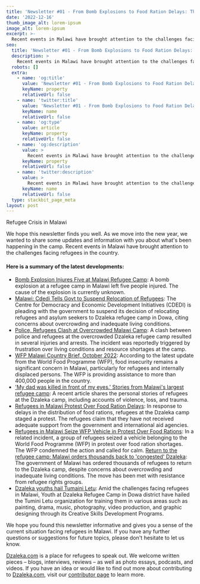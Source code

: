 ```yaml
---
title: 'Newsletter #01 - From Bomb Explosions to Food Ration Delays: The Reality of Life in Malawi's Refugee Camp and More'
date: '2022-12-16'
thumb_image_alt: lorem-ipsum
image_alt: lorem-ipsum
excerpt: >-
  Recent events in Malawi have brought attention to the challenges facing refugees in the country.
seo:
  title: 'Newsletter #01 - From Bomb Explosions to Food Ration Delays: The Reality of Life in Malawi's Refugee Camp and More'
  description: >
    Recent events in Malawi have brought attention to the challenges facing refugees in the country.
  robots: []
  extra:
    - name: 'og:title'
      value: 'Newsletter #01 - From Bomb Explosions to Food Ration Delays: The Reality of Life in Malawi's Refugee Camp and More'
      keyName: property
      relativeUrl: false
    - name: 'twitter:title'
      value: 'Newsletter #01 - From Bomb Explosions to Food Ration Delays: The Reality of Life in Malawi's Refugee Camp and More'
      keyName: name
      relativeUrl: false
    - name: 'og:type'
      value: article
      keyName: property
      relativeUrl: false
    - name: 'og:description'
      value: >
        Recent events in Malawi have brought attention to the challenges facing refugees in the country.
      keyName: property
      relativeUrl: false
    - name: 'twitter:description'
      value: >
        Recent events in Malawi have brought attention to the challenges facing refugees in the country.
      keyName: name
      relativeUrl: false
  type: stackbit_page_meta
layout: post
---
```

Refugee Crisis in Malawi

We hope this newsletter finds you well. As we move into the new year, we wanted to share some updates and information with you about what's been happening in the camp. Recent events in Malawi have brought attention to the challenges facing refugees in the country. 

#### Here is a summary of the latest developments: 

- [Bomb Explosion Injures Five at Malawi Refugee Camp](https://www.voanews.com/a/bomb-explosion-injures-five-at-malawi-refugee-camp-/6877879.html): A bomb explosion at a refugee camp in Malawi left five people injured. The cause of the explosion is currently unknown.
- [Malawi: Cdedi Tells Govt to Suspend Relocation of Refugees](https://allafrica.com/stories/202211290060.html): The Centre for Democracy and Economic Development Initiatives (CDEDI) is pleading with the government to suspend its decision of relocating refugees and asylum seekers to Dzaleka refugee camp in Dowa, citing concerns about overcrowding and inadequate living conditions.
- [Police, Refugees Clash at Overcrowded Malawi Camp](https://www.voanews.com/a/police-refugees-clash-at-overcrowded-malawi-camp-/6847225.html): A clash between police and refugees at the overcrowded Dzaleka refugee camp resulted in several injuries and arrests. The incident was reportedly triggered by frustration over living conditions and resource shortages at the camp.
- [WFP Malawi Country Brief, October 2022](https://reliefweb.int/report/malawi/wfp-malawi-country-brief-october-2022): According to the latest update from the World Food Programme (WFP), food insecurity remains a significant concern in Malawi, particularly for refugees and internally displaced persons. The WFP is providing assistance to more than 400,000 people in the country.
- ['My dad was killed in front of my eyes.' Stories from Malawi's largest refugee camp](https://www.express.co.uk/news/world/1705196/malawi-refugee-camp-charity-porridge-dzaleka): A recent article shares the personal stories of refugees at the Dzaleka camp, including accounts of violence, loss, and trauma.
- [Refugees in Malawi Protest Over Food Ration Delays](https://www.voanews.com/a/refugees-in-malawi-protest-over-food-ration-delays/6775631.html): In response to delays in the distribution of food rations, refugees at the Dzaleka camp staged a protest. The refugees claim that they have not received adequate support from the government and international aid agencies.
- [Refugees in Malawi Seize WFP Vehicle in Protest Over Food Rations](https://www.voanews.com/a/refugees-in-malawi-seize-wfp-vehicle-in-protest-over-food-rations-/6820576.html): In a related incident, a group of refugees seized a vehicle belonging to the World Food Programme (WFP) in protest over food ration shortages. The WFP condemned the action and called for calm.
[Return to the refugee camp: Malawi orders thousands back to 'congested' Dzaleka](https://www.theguardian.com/global-development/2021/nov/25/return-to-the-refugee-camp-malawi-orders-thousands-back-to-congested-dzaleka): The government of Malawi has ordered thousands of refugees to return to the Dzaleka camp, despite concerns about overcrowding and inadequate living conditions. The move has been met with resistance from refugee rights groups.
- [Dzaleka youths hail Tumaini Letu](https://malawi24.com/2022/09/08/dzaleka-youths-hail-tumaini-letu/): Amid the challenges facing refugees in Malawi, Youth at Dzaleka Refugee Camp in Dowa district have hailed the Tumini Letu organization for training them in various areas such as painting, drama, music, photography, video production, and graphic designing through its Creative Skills Development Programs.

We hope you found this newsletter informative and gives you a sense of the current situation facing refugees in Malawi. If you have any further questions or suggestions for future topics, please don't hesitate to let us know.

[Dzaleka.com](http://dzaleka.com/) is a place for refugees to speak out. We welcome written pieces – blogs, interviews, reviews – as well as photo essays, podcasts, and videos. If you have an idea or would like to find out more about contributing to [Dzaleka.com](http://dzaleka.com/), visit our [contributor page](https://www.dzaleka.com/p/contribute.html) to learn more.
